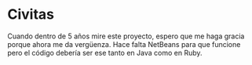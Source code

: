 # Civitas
Cuando dentro de 5 años mire este proyecto, espero que me haga gracia porque ahora me da vergüenza.
Hace falta NetBeans para que funcione pero el código debería ser ese tanto en Java como en Ruby.
